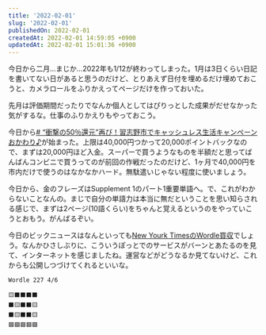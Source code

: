 ```yaml
---
title: '2022-02-01'
slug: '2022-02-01'
publishedOn: 2022-02-01
createdAt: 2022-02-01 14:59:05 +0900
updatedAt: 2022-02-01 15:01:36 +0900
---
```

今日から二月…まじか…2022年も1/12が終わってしまった。1月は3日くらい日記を書いてない日があると思うのだけど、とりあえず日付を埋めるだけ埋めておこうと、カメラロールをふりかえってページだけを作っておいた。

先月は評価期間だったりでなんか個人としてはぴりっとした成果がだせなかった気がするな。仕事のふりかえりもやっておこう。

今日から[# “衝撃の50％還元”再び！習志野市でキャッシュレス生活キャンペーン おかわり♪](https://www.city.narashino.lg.jp/smph/jigyosha/sangyo/cashless-payment/R03campaign.html)が始まった。上限は40,000円つかって20,000ポイントバックなので、まずは20,000円ほど入金。スーパーで買うようなものを半額だと思ってばんばんコンビニで買うってのが前回の作戦だったのだけど、1ヶ月で40,000円を市内だけで使うのはなかなかハード。無駄遣いじゃない程度に使いましょう。

今日から、金のフレーズはSupplement 1のパート1重要単語へ。で、これがわからないことなんの。まじで自分の単語力は本当に無だということを思い知らされる感じで、まずは2ページ(10語くらい)をちゃんと覚えるというのをやっていこうとおもう。がんばるぞい。

今日のビックニュースはなんといっても[New Yourk TimesのWordle買収](https://www.nytimes.com/2022/01/31/business/media/new-york-times-wordle.html)でしょう。なんかひさしぶりに、こういうぽっとでのサービスがバーンとあたるのを見て、インターネットを感じましたね。運営などがどうなるか見てないけど、これからも公開しつづけてくれるといいな。

```
Wordle 227 4/6

🟨⬛⬛⬛⬛
⬛🟨⬛⬛🟨
⬛🟨⬛⬛🟨
🟩🟩🟩🟩🟩
```
